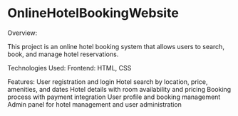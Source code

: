 # OnlineHotelBookingWebsite
Overview:

This project is an online hotel booking system that allows users to search, book, and manage hotel reservations.

Technologies Used:
Frontend: HTML, CSS

Features:
User registration and login
Hotel search by location, price, amenities, and dates
Hotel details with room availability and pricing
Booking process with payment integration
User profile and booking management
Admin panel for hotel management and user administration
